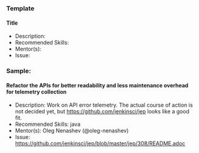 ### Template

#### Title

-	Description:
-	Recommended Skills:
-	Mentor(s):
-	Issue:

### Sample:

#### Refactor the APIs for better readability and less maintenance overhead for telemetry collection

-	Description: Work on API error telemetry. The actual course of action is not decided yet, but https://github.com/jenkinsci/jep looks like a good fit.
-	Recommended Skills: java
-	Mentor(s): Oleg Nenashev (@oleg-nenashev)
-	Issue: https://github.com/jenkinsci/jep/blob/master/jep/308/README.adoc
